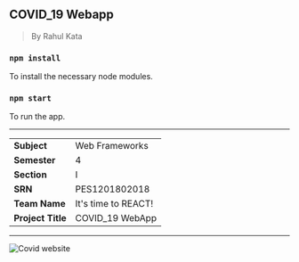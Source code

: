COVID_19 Webapp
---

> By Rahul Kata

### `npm install`

To install the necessary node modules.


### `npm start`

To run the app.

---
<table>
  <tr>
    <td><b>Subject</b></td>
    <td>Web Frameworks</td>
  </tr>
  <tr>
    <td><b>Semester</b></td>
    <td>4</td>
  </tr>
  <tr>
    <td><b>Section</b></td>
    <td>I</td>
  </tr>
  <tr>
    <td><b>SRN</b></td>
    <td>PES1201802018</td>
  </tr>
  <tr>
    <td><b>Team Name</b></td>
    <td>It's time to REACT!</td>
  </tr>
  <tr>
    <td><b>Project Title</b></td>
    <td>COVID_19 WebApp</td>
  </tr>
</table>

---

<img src="./corona.gif" alt="Covid website"/>
